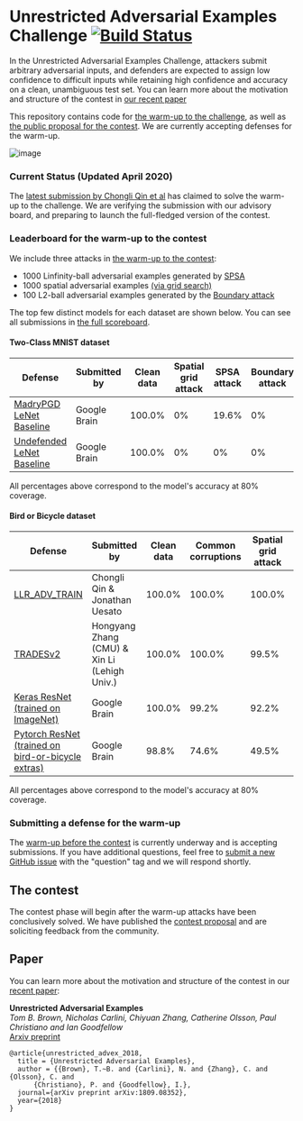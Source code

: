# Unrestricted Adversarial Examples Challenge [![Build Status](https://travis-ci.org/google/unrestricted-adversarial-examples.svg?branch=master)](https://travis-ci.org/google/unrestricted-adversarial-examples)

In the Unrestricted Adversarial Examples Challenge, attackers submit arbitrary adversarial inputs, and defenders are expected to assign low confidence to difficult inputs while retaining high confidence and accuracy on a clean, unambiguous test set. You can learn more about the motivation and structure of the contest in [our recent paper](https://drive.google.com/open?id=1T0yiu9LPv_Qh-qYhYFLj9dxjnkca8fkG)

This repository contains code for [the warm-up to the challenge](warmup.md), as well as [the public proposal for the contest](contest_proposal.md). We are currently accepting defenses for the warm-up. 

![image](https://user-images.githubusercontent.com/306655/44686400-f0b74800-aa02-11e8-8967-fa354244813f.png)


### Current Status (Updated April 2020)
The [latest submission by Chongli Qin et al](https://github.com/deepmind/deepmind-research/tree/master/unrestricted_advx) has claimed to solve the warm-up to the challenge. We are verifying the submission with our advisory board, and preparing to launch the full-fledged version of the contest.

### <a name="leaderboard"></a>Leaderboard for the warm-up to the contest
We include three attacks in [the warm-up to the contest](warmup.md):

- 1000 Linfinity-ball adversarial examples generated by [SPSA](https://arxiv.org/pdf/1802.05666.pdf)
- 1000 spatial adversarial examples [(via grid search)](https://arxiv.org/abs/1712.02779)
- 100 L2-ball adversarial examples generated by the [Boundary attack](https://arxiv.org/abs/1712.04248)

The top few distinct models for each dataset are shown below.  You can see all submissions in [the full scoreboard](scoreboard.md). 

#### Two-Class MNIST dataset
| Defense               | Submitted by  | Clean data | Spatial grid attack | SPSA attack | Boundary attack |  Submission Date | Open Source |
| --------------------- | ------------- | ------------ |------------ |--------------- |--------------- | --------------- | --------------- |
| [MadryPGD LeNet Baseline](unrestricted-advex/unrestricted_advex/mnist_baselines)  |  Google Brain |    100.0%    |      0%    |     19.6%   |     0%     |  Sept 14th, 2018 | Yes |
| [Undefended LeNet Baseline](unrestricted-advex/unrestricted_advex/mnist_baselines)   |  Google Brain   |    100.0%    |     0%    |     0%    |     0%     |  Sept 14th, 2018 | Yes |

All percentages above correspond to the model's accuracy at 80% coverage.

#### Bird or Bicycle dataset
| Defense               | Submitted by  | Clean data | Common corruptions | Spatial grid attack | SPSA attack | Boundary attack |  Submission Date | Open Source |
| --------------------- | ------------- | ------------| ------------ |--------------- |-------- | ------- | --------------- | --------------- |
| [LLR_ADV_TRAIN](https://github.com/deepmind/deepmind-research/tree/master/unrestricted_advx) | Chongli Qin & Jonathan Uesato | 100.0% | 100.0% | 100.0% | 100.0% | 100.0% | Dec 14th, 2019 | Yes|
| [TRADESv2](https://github.com/xincoder/google_attack) |Hongyang Zhang (CMU) & Xin Li (Lehigh Univ.)|100.0%|100.0%|99.5%|100.0%|95.0%|Jan 17th, 2019 | No |
| [Keras ResNet <br>(trained on ImageNet)](examples/undefended_keras_resnet)   |  Google Brain   |    100.0%    |    99.2%    |  92.2%    |     1.6%    |     4.0%     |  Sept 29th, 2018 | Yes |
| [Pytorch ResNet <br>(trained on bird-or-bicycle extras)](examples/undefended_pytorch_resnet)  |  Google Brain |    98.8%    |   74.6%    |      49.5%    |   2.5%   |     8.0%     |  Oct 1st, 2018 | Yes |


All percentages above correspond to the model's accuracy at 80% coverage.


### Submitting a defense for the warm-up

The [warm-up before the contest](warmup.md) is currently underway and is accepting submissions. If you have additional questions, feel free to [submit a new GitHub issue](https://github.com/google/unrestricted-adversarial-examples/issues/new) with the "question" tag and we will respond shortly.

## The contest

The contest phase will begin after the warm-up attacks have been conclusively solved. We have published the [contest proposal](https://github.com/google/unrestricted-adversarial-examples/blob/master/contest_proposal.md) and are soliciting feedback from the community.


## Paper
You can learn more about the motivation and structure of the contest in our [recent paper](https://arxiv.org/abs/1809.08352):

**Unrestricted Adversarial Examples**<br>
*Tom B. Brown, Nicholas Carlini, Chiyuan Zhang, Catherine Olsson, Paul Christiano and Ian Goodfellow*<br>
[Arxiv preprint](https://arxiv.org/abs/1809.08352)

```
@article{unrestricted_advex_2018,
  title = {Unrestricted Adversarial Examples},
  author = {{Brown}, T.~B. and {Carlini}, N. and {Zhang}, C. and {Olsson}, C. and 
	  {Christiano}, P. and {Goodfellow}, I.},
  journal={arXiv preprint arXiv:1809.08352},
  year={2018}
}
```

